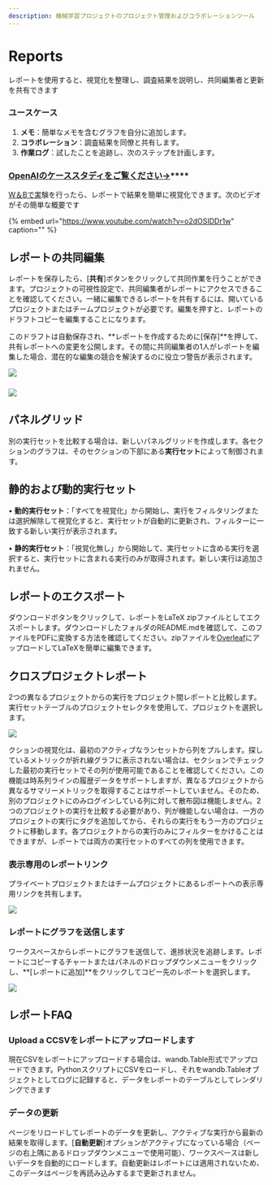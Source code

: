 ```yaml
---
description: 機械学習プロジェクトのプロジェクト管理およびコラボレーションツール
---
```


# Reports

レポートを使用すると、視覚化を整理し、調査結果を説明し、共同編集者と更新を共有できます

### **ユースケース**

1. **メモ**：簡単なメモを含むグラフを自分に追加します。
2. **コラボレーション**：調査結果を同僚と共有します。
3. **作業ログ**：試したことを追跡し、次のステップを計画します。

### [**OpenAIのケーススタディをご覧ください→**](https://bit.ly/wandb-learning-dexterity)\*\*\*\*

 [W＆Bで実](https://app.gitbook.com/@weights-and-biases/s/docs/~/drafts/-MN_4xmW6jcYndpU_n9G/v/japanese/quickstart)験を行ったら、レポートで結果を簡単に視覚化できます。次のビデオがその簡単な概要です

{% embed url="https://www.youtube.com/watch?v=o2dOSIDDr1w" caption="" %}

## **レポートの共同編集** 

レポートを保存したら、\[**共有**\]ボタンをクリックして共同作業を行うことができます。プロジェクトの可視性設定で、共同編集者がレポートにアクセスできることを確認してください。一緒に編集できるレポートを共有するには、開いているプロジェクトまたはチームプロジェクトが必要です。編集を押すと、レポートのドラフトコピーを編集することになります。

このドラフトは自動保存され、**レポートを作成するために\[保存\]**を押して、共有レポートへの変更を公開します。その間に共同編集者の1人がレポートを編集した場合、潜在的な編集の競合を解決するのに役立つ警告が表示されます。

![](.gitbook/assets/collaborative-reports.gif)



### 

![](.gitbook/assets/demo-comment-on-panels-in-reports.gif)

## **パネルグリッド** 

別の実行セットを比較する場合は、新しいパネルグリッドを作成します。各セクションのグラフは、そのセクションの下部にある**実行セット**によって制御されます。 

##  **静的および動的実行セット**

• **動的実行セット**：「すべてを視覚化」から開始し、実行をフィルタリングまたは選択解除して視覚化すると、実行セットが自動的に更新され、フィルターに一致する新しい実行が表示されます。

• **静的実行セット**：「視覚化無し」から開始して、実行セットに含める実行を選択すると、実行セットに含まれる実行のみが取得されます。新しい実行は追加されません。

## **レポートのエクスポート**

ダウンロードボタンをクリックして、レポートをLaTeX zipファイルとしてエクスポートします。ダウンロードしたフォルダのREADME.mdを確認して、このファイルをPDFに変換する方法を確認してください。zipファイルを[Overleaf](https://www.overleaf.com/)にアップロードしてLaTeXを簡単に編集できます。

## **クロスプロジェクトレポート**

2つの異なるプロジェクトからの実行をプロジェクト間レポートと比較します。実行セットテーブルのプロジェクトセレクタを使用して、プロジェクトを選択します。

![](.gitbook/assets/how-to-pick-a-different-project-to-draw-runs-from.gif)

クションの視覚化は、最初のアクティブなランセットから列をプルします。探しているメトリックが折れ線グラフに表示されない場合は、セクションでチェックした最初の実行セットでその列が使用可能であることを確認してください。この機能は時系列ラインの履歴データをサポートしますが、異なるプロジェクトから異なるサマリーメトリックを取得することはサポートしていません。そのため、別のプロジェクトにのみログインしている列に対して散布図は機能しません。2つのプロジェクトの実行を比較する必要があり、列が機能しない場合は、一方のプロジェクトの実行にタグを追加してから、それらの実行をもう一方のプロジェクトに移動します。各プロジェクトからの実行のみにフィルターをかけることはできますが、レポートでは両方の実行セットのすべての列を使用できます。

### **表示専用のレポートリンク**

プライベートプロジェクトまたはチームプロジェクトにあるレポートへの表示専用リンクを共有します。

![](.gitbook/assets/share-view-only-link.gif)

### **レポートにグラフを送信します**

ワークスペースからレポートにグラフを送信して、進捗状況を追跡します。レポートにコピーするチャートまたはパネルのドロップダウンメニューをクリックし、**\[レポートに追加\]**をクリックしてコピー先のレポートを選択します。

![](.gitbook/assets/demo-export-to-existing-report%20%281%29%20%282%29%20%283%29%20%283%29%20%283%29%20%283%29%20%284%29%20%284%29%20%285%29%20%282%29.gif)

## **レポートFAQ**

### Upload a C**CSVをレポートにアップロードします**

現在CSVをレポートにアップロードする場合は、wandb.Table形式でアップロードできます。PythonスクリプトにCSVをロードし、それをwandb.Tableオブジェクトとしてログに記録すると、データをレポートのテーブルとしてレンダリングできます

### **データの更新**

ページをリロードしてレポートのデータを更新し、アクティブな実行から最新の結果を取得します。\[**自動更新**\]オプションがアクティブになっている場合（ページの右上隅にあるドロップダウンメニューで使用可能）、ワークスペースは新しいデータを自動的にロードします。自動更新はレポートには適用されないため、このデータはページを再読み込みするまで更新されません。

